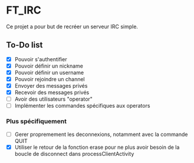 # FT_IRC

Ce projet a pour but de recréer un serveur IRC simple.

## To-Do list

 - [X] Pouvoir s'authentifier
 - [X] Pouvoir définir un nickname
 - [X] Pouvoir définir un username
 - [X] Pouvoir rejoindre un channel
 - [X] Envoyer des messages privés
 - [X] Recevoir des messages privés
 - [ ] Avoir des utilisateurs "operator"
 - [ ] Implémenter les commandes spécifiques aux operators

### Plus spécifiquement
 - [ ] Gerer propremement les deconnexions, notamment avec la commande QUIT
 - [X] Utiliser le retour de la fonction erase pour ne plus avoir besoin de la boucle de disconnect dans processClientActivity
